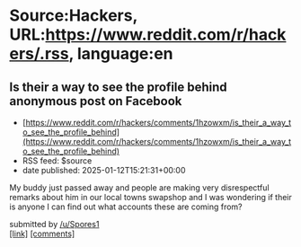 # Source:Hackers, URL:https://www.reddit.com/r/hackers/.rss, language:en

## Is their a way to see the profile behind anonymous post on Facebook
 - [https://www.reddit.com/r/hackers/comments/1hzowxm/is_their_a_way_to_see_the_profile_behind](https://www.reddit.com/r/hackers/comments/1hzowxm/is_their_a_way_to_see_the_profile_behind)
 - RSS feed: $source
 - date published: 2025-01-12T15:21:31+00:00

<!-- SC_OFF --><div class="md"><p>My buddy just passed away and people are making very disrespectful remarks about him in our local towns swapshop and I was wondering if their is anyone I can find out what accounts these are coming from?</p> </div><!-- SC_ON --> &#32; submitted by &#32; <a href="https://www.reddit.com/user/Spores1"> /u/Spores1 </a> <br/> <span><a href="https://www.reddit.com/r/hackers/comments/1hzowxm/is_their_a_way_to_see_the_profile_behind/">[link]</a></span> &#32; <span><a href="https://www.reddit.com/r/hackers/comments/1hzowxm/is_their_a_way_to_see_the_profile_behind/">[comments]</a></span>


